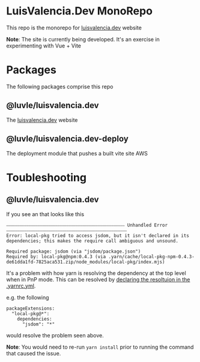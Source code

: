 # LuisValencia.Dev MonoRepo

This repo is the monorepo for [luisvalencia.dev](https://luisvalencia.dev/) website

**Note**: The site is currently being developed. It's an exercise in experimenting with Vue + Vite

# Packages

The following packages comprise this repo

## @luvle/luisvalencia.dev

The [luisvalencia.dev](https://luisvalencia.dev/) website

## @luvle/luisvalencia.dev-deploy

The deployment module that pushes a built vite site AWS

# Toubleshooting 

## @luvle/luisvalencia.dev

If you see an that looks like this

```
⎯⎯⎯⎯⎯⎯⎯⎯⎯⎯⎯⎯⎯⎯⎯⎯⎯⎯⎯⎯⎯⎯⎯⎯⎯⎯⎯⎯⎯⎯⎯⎯⎯⎯⎯⎯⎯⎯⎯⎯⎯⎯⎯⎯⎯⎯⎯⎯⎯⎯⎯⎯⎯ Unhandled Error ⎯⎯⎯⎯⎯⎯⎯⎯⎯⎯⎯⎯⎯⎯⎯⎯⎯⎯⎯⎯⎯⎯⎯⎯⎯⎯⎯⎯⎯⎯⎯⎯⎯⎯⎯⎯⎯⎯⎯⎯⎯⎯⎯⎯⎯⎯⎯⎯⎯⎯⎯⎯⎯⎯
Error: local-pkg tried to access jsdom, but it isn't declared in its dependencies; this makes the require call ambiguous and unsound.

Required package: jsdom (via "jsdom/package.json")
Required by: local-pkg@npm:0.4.3 (via .yarn/cache/local-pkg-npm-0.4.3-de61dda1fd-7825aca531.zip/node_modules/local-pkg/index.mjs)
```

It's a problem with how yarn is resolving the dependency at the top level when in PnP mode.
This can be resolved by [declaring the resoltuion in the .yarnrc.yml](https://github.com/styled-components/styled-components/issues/3082#issuecomment-606641463).

e.g. the following

```
packageExtensions:
  "local-pkg@*":
    dependencies:
      "jsdom": "*"
```

would resolve the problem seen above.

**Note**: You would need to re-run `yarn install` prior to running the command that caused the issue.